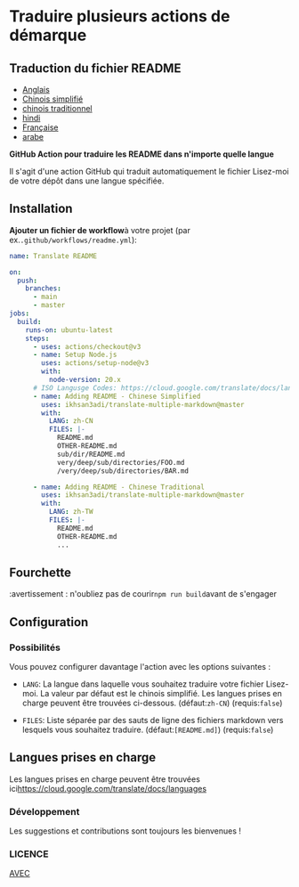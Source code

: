 # Traduire plusieurs actions de démarque

## Traduction du fichier README

-   [Anglais](README.md)
-   [Chinois simplifié](README.zh-CN.md)
-   [chinois traditionnel](README.zh-TW.md)
-   [hindi](README.hi.md)
-   [Française](README.fr.md)
-   [arabe](README.ar.md)

**GitHub Action pour traduire les README dans n'importe quelle langue**

Il s'agit d'une action GitHub qui traduit automatiquement le fichier Lisez-moi de votre dépôt dans une langue spécifiée.

## Installation

**Ajouter un fichier de workflow**à votre projet (par ex.`.github/workflows/readme.yml`):

```yaml
name: Translate README

on:
  push:
    branches:
      - main
      - master
jobs:
  build:
    runs-on: ubuntu-latest
    steps:
      - uses: actions/checkout@v3
      - name: Setup Node.js
        uses: actions/setup-node@v3
        with:
          node-version: 20.x
      # ISO Langusge Codes: https://cloud.google.com/translate/docs/languages
      - name: Adding README - Chinese Simplified
        uses: ikhsan3adi/translate-multiple-markdown@master
        with:
          LANG: zh-CN
          FILES: |-
            README.md
            OTHER-README.md
            sub/dir/README.md
            very/deep/sub/directories/FOO.md
            /very/deep/sub/directories/BAR.md

      - name: Adding README - Chinese Traditional
        uses: ikhsan3adi/translate-multiple-markdown@master
        with:
          LANG: zh-TW
          FILES: |-
            README.md
            OTHER-README.md
            ...
```

## Fourchette

:avertissement : n'oubliez pas de courir`npm run build`avant de s'engager

## Configuration

### Possibilités

Vous pouvez configurer davantage l'action avec les options suivantes :

-   `LANG`: La langue dans laquelle vous souhaitez traduire votre fichier Lisez-moi. La valeur par défaut est le chinois simplifié. Les langues prises en charge peuvent être trouvées ci-dessous.
    (défaut:`zh-CN`) (requis:`false`)

-   `FILES`: Liste séparée par des sauts de ligne des fichiers markdown vers lesquels vous souhaitez traduire. (défaut:`[README.md]`) (requis:`false`)

## Langues prises en charge

Les langues prises en charge peuvent être trouvées ici<https://cloud.google.com/translate/docs/languages>

### Développement

Les suggestions et contributions sont toujours les bienvenues !

### LICENCE

[AVEC](./LICENSE)
